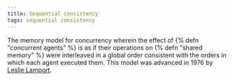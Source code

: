 ```yaml
---
title: Sequential consistency
tags: sequential consistency
---
```

The memory model for concurrency
wherein the effect of {% defn "concurrent agents" %} is
as if their operations on {% defn "shared memory" %}
were interleaved in a global order
consistent with the orders in which each
agent executed them. This model was
advanced in 1976 by [Leslie Lamport](https://research.microsoft.com/en-us/um/people/lamport/).